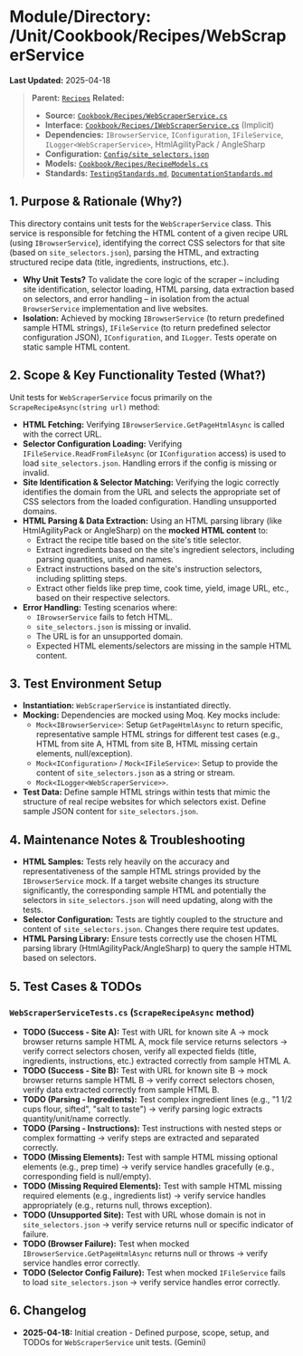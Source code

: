 # Module/Directory: /Unit/Cookbook/Recipes/WebScraperService

**Last Updated:** 2025-04-18

> **Parent:** [`Recipes`](../README.md)
> **Related:**
> * **Source:** [`Cookbook/Recipes/WebScraperService.cs`](../../../../../Zarichney.Server/Cookbook/Recipes/WebScraperService.cs)
> * **Interface:** [`Cookbook/Recipes/IWebScraperService.cs`](../../../../../Zarichney.Server/Cookbook/Recipes/WebScraperService.cs) (Implicit)
> * **Dependencies:** `IBrowserService`, `IConfiguration`, `IFileService`, `ILogger<WebScraperService>`, HtmlAgilityPack / AngleSharp
> * **Configuration:** [`Config/site_selectors.json`](../../../../../Zarichney.Server/Config/site_selectors.json)
> * **Models:** [`Cookbook/Recipes/RecipeModels.cs`](../../../../../Zarichney.Server/Cookbook/Recipes/RecipeModels.cs)
> * **Standards:** [`TestingStandards.md`](../../../../../Docs/Standards/TestingStandards.md), [`DocumentationStandards.md`](../../../../../Docs/Development/DocumentationStandards.md)

## 1. Purpose & Rationale (Why?)

This directory contains unit tests for the `WebScraperService` class. This service is responsible for fetching the HTML content of a given recipe URL (using `IBrowserService`), identifying the correct CSS selectors for that site (based on `site_selectors.json`), parsing the HTML, and extracting structured recipe data (title, ingredients, instructions, etc.).

* **Why Unit Tests?** To validate the core logic of the scraper – including site identification, selector loading, HTML parsing, data extraction based on selectors, and error handling – in isolation from the actual `BrowserService` implementation and live websites.
* **Isolation:** Achieved by mocking `IBrowserService` (to return predefined sample HTML strings), `IFileService` (to return predefined selector configuration JSON), `IConfiguration`, and `ILogger`. Tests operate on static sample HTML content.

## 2. Scope & Key Functionality Tested (What?)

Unit tests for `WebScraperService` focus primarily on the `ScrapeRecipeAsync(string url)` method:

* **HTML Fetching:** Verifying `IBrowserService.GetPageHtmlAsync` is called with the correct URL.
* **Selector Configuration Loading:** Verifying `IFileService.ReadFromFileAsync` (or `IConfiguration` access) is used to load `site_selectors.json`. Handling errors if the config is missing or invalid.
* **Site Identification & Selector Matching:** Verifying the logic correctly identifies the domain from the URL and selects the appropriate set of CSS selectors from the loaded configuration. Handling unsupported domains.
* **HTML Parsing & Data Extraction:** Using an HTML parsing library (like HtmlAgilityPack or AngleSharp) on the **mocked HTML content** to:
    * Extract the recipe title based on the site's title selector.
    * Extract ingredients based on the site's ingredient selectors, including parsing quantities, units, and names.
    * Extract instructions based on the site's instruction selectors, including splitting steps.
    * Extract other fields like prep time, cook time, yield, image URL, etc., based on their respective selectors.
* **Error Handling:** Testing scenarios where:
    * `IBrowserService` fails to fetch HTML.
    * `site_selectors.json` is missing or invalid.
    * The URL is for an unsupported domain.
    * Expected HTML elements/selectors are missing in the sample HTML content.

## 3. Test Environment Setup

* **Instantiation:** `WebScraperService` is instantiated directly.
* **Mocking:** Dependencies are mocked using Moq. Key mocks include:
    * `Mock<IBrowserService>`: Setup `GetPageHtmlAsync` to return specific, representative sample HTML strings for different test cases (e.g., HTML from site A, HTML from site B, HTML missing certain elements, null/exception).
    * `Mock<IConfiguration>` / `Mock<IFileService>`: Setup to provide the content of `site_selectors.json` as a string or stream.
    * `Mock<ILogger<WebScraperService>>`.
* **Test Data:** Define sample HTML strings within tests that mimic the structure of real recipe websites for which selectors exist. Define sample JSON content for `site_selectors.json`.

## 4. Maintenance Notes & Troubleshooting

* **HTML Samples:** Tests rely heavily on the accuracy and representativeness of the sample HTML strings provided by the `IBrowserService` mock. If a target website changes its structure significantly, the corresponding sample HTML and potentially the selectors in `site_selectors.json` will need updating, along with the tests.
* **Selector Configuration:** Tests are tightly coupled to the structure and content of `site_selectors.json`. Changes there require test updates.
* **HTML Parsing Library:** Ensure tests correctly use the chosen HTML parsing library (HtmlAgilityPack/AngleSharp) to query the sample HTML based on selectors.

## 5. Test Cases & TODOs

### `WebScraperServiceTests.cs` (`ScrapeRecipeAsync` method)
* **TODO (Success - Site A):** Test with URL for known site A -> mock browser returns sample HTML A, mock file service returns selectors -> verify correct selectors chosen, verify all expected fields (title, ingredients, instructions, etc.) extracted correctly from sample HTML A.
* **TODO (Success - Site B):** Test with URL for known site B -> mock browser returns sample HTML B -> verify correct selectors chosen, verify data extracted correctly from sample HTML B.
* **TODO (Parsing - Ingredients):** Test complex ingredient lines (e.g., "1 1/2 cups flour, sifted", "salt to taste") -> verify parsing logic extracts quantity/unit/name correctly.
* **TODO (Parsing - Instructions):** Test instructions with nested steps or complex formatting -> verify steps are extracted and separated correctly.
* **TODO (Missing Elements):** Test with sample HTML missing optional elements (e.g., prep time) -> verify service handles gracefully (e.g., corresponding field is null/empty).
* **TODO (Missing Required Elements):** Test with sample HTML missing required elements (e.g., ingredients list) -> verify service handles appropriately (e.g., returns null, throws exception).
* **TODO (Unsupported Site):** Test with URL whose domain is not in `site_selectors.json` -> verify service returns null or specific indicator of failure.
* **TODO (Browser Failure):** Test when mocked `IBrowserService.GetPageHtmlAsync` returns null or throws -> verify service handles error correctly.
* **TODO (Selector Config Failure):** Test when mocked `IFileService` fails to load `site_selectors.json` -> verify service handles error correctly.

## 6. Changelog

* **2025-04-18:** Initial creation - Defined purpose, scope, setup, and TODOs for `WebScraperService` unit tests. (Gemini)

